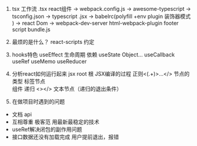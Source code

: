 1. tsx 工作流
.tsx react组件 -> webpack.config.js -> awesome-typescript -> tsconfig.json -> typescript .jsx -> babelrc(polyfill +env plugin 装饰器模式 ) -> react Dom -> webpack-dev-server html-webpack-plugin footer script bundle.js 

2. 最烦的是什么？
    react-scripts 约定
3. hooks特色
    useEffect
        生命周期 依赖 
    useState
        Object...
    useCallback
    useRef
    useMemo
    useReducer
4. 分析react如何运行起来
    jsx
    root 根
    JSX编译的过程
    正则<(.+)>...</>
        节点的类型 标签节点\
        组件 递归
        <></>
        文本节点（递归的退出条件）

5. 在做项目时遇到的问题
- 文档 api
- 互相尊重 极客范 用最新最稳定的技术
- useRef解决闭包的副作用问题
- 接口数据还没有加载完成 用户提前退出，报错




